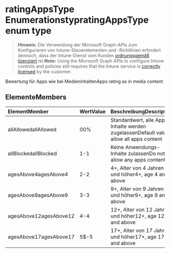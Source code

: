 # <a name="ratingappstype-enum-type"></a><span data-ttu-id="ba3f0-101">ratingAppsType Enumerationstyp</span><span class="sxs-lookup"><span data-stu-id="ba3f0-101">ratingAppsType enum type</span></span>

> <span data-ttu-id="ba3f0-102">**Hinweis:** Die Verwendung der Microsoft Graph-APIs zum Konfigurieren von Intune-Steuerelementen und -Richtlinien erfordert dennoch, dass der Intune-Dienst vom Kunden [ordnungsgemäß lizenziert](https://go.microsoft.com/fwlink/?linkid=839381) ist.</span><span class="sxs-lookup"><span data-stu-id="ba3f0-102">**Note:** Using the Microsoft Graph APIs to configure Intune controls and policies still requires that the Intune service is [correctly licensed](https://go.microsoft.com/fwlink/?linkid=839381) by the customer.</span></span>

<span data-ttu-id="ba3f0-103">Bewertung für Apps wie bei Medieninhalten</span><span class="sxs-lookup"><span data-stu-id="ba3f0-103">Apps rating as in media content</span></span>
## <a name="members"></a><span data-ttu-id="ba3f0-104">Elemente</span><span class="sxs-lookup"><span data-stu-id="ba3f0-104">Members</span></span>
|<span data-ttu-id="ba3f0-105">Element</span><span class="sxs-lookup"><span data-stu-id="ba3f0-105">Member</span></span>|<span data-ttu-id="ba3f0-106">Wert</span><span class="sxs-lookup"><span data-stu-id="ba3f0-106">Value</span></span>|<span data-ttu-id="ba3f0-107">Beschreibung</span><span class="sxs-lookup"><span data-stu-id="ba3f0-107">Description</span></span>|
|:---|:---|:---|
|<span data-ttu-id="ba3f0-108">allAllowed</span><span class="sxs-lookup"><span data-stu-id="ba3f0-108">allAllowed</span></span>|<span data-ttu-id="ba3f0-109">0</span><span class="sxs-lookup"><span data-stu-id="ba3f0-109">0%</span></span>|<span data-ttu-id="ba3f0-110">Standardwert, alle App-Inhalte werden zugelassen</span><span class="sxs-lookup"><span data-stu-id="ba3f0-110">Default value, allow all apps content</span></span>|
|<span data-ttu-id="ba3f0-111">allBlocked</span><span class="sxs-lookup"><span data-stu-id="ba3f0-111">allBlocked</span></span>|<span data-ttu-id="ba3f0-112">1</span><span class="sxs-lookup"><span data-stu-id="ba3f0-112">-1</span></span>|<span data-ttu-id="ba3f0-113">Keine Anwendungs-Inhalte zulassen</span><span class="sxs-lookup"><span data-stu-id="ba3f0-113">Do not allow any apps content</span></span>|
|<span data-ttu-id="ba3f0-114">agesAbove4</span><span class="sxs-lookup"><span data-stu-id="ba3f0-114">agesAbove4</span></span>|<span data-ttu-id="ba3f0-115">2</span><span class="sxs-lookup"><span data-stu-id="ba3f0-115">-2</span></span>|<span data-ttu-id="ba3f0-116">4+, Alter von 4 Jahren und höher</span><span class="sxs-lookup"><span data-stu-id="ba3f0-116">4+, age 4 and above</span></span>|
|<span data-ttu-id="ba3f0-117">agesAbove9</span><span class="sxs-lookup"><span data-stu-id="ba3f0-117">agesAbove9</span></span>|<span data-ttu-id="ba3f0-118">3</span><span class="sxs-lookup"><span data-stu-id="ba3f0-118">-3</span></span>|<span data-ttu-id="ba3f0-119">9+, Alter von 9 Jahren und höher</span><span class="sxs-lookup"><span data-stu-id="ba3f0-119">9+, age 9 and above</span></span>|
|<span data-ttu-id="ba3f0-120">agesAbove12</span><span class="sxs-lookup"><span data-stu-id="ba3f0-120">agesAbove12</span></span>|<span data-ttu-id="ba3f0-121">4</span><span class="sxs-lookup"><span data-stu-id="ba3f0-121">-4</span></span>|<span data-ttu-id="ba3f0-122">12+, Alter von 12 Jahren und höher</span><span class="sxs-lookup"><span data-stu-id="ba3f0-122">12+, age 12 and above</span></span> |
|<span data-ttu-id="ba3f0-123">agesAbove17</span><span class="sxs-lookup"><span data-stu-id="ba3f0-123">agesAbove17</span></span>|<span data-ttu-id="ba3f0-124">5</span><span class="sxs-lookup"><span data-stu-id="ba3f0-124">$-5</span></span>|<span data-ttu-id="ba3f0-125">17+, Alter von 17 Jahren und höher</span><span class="sxs-lookup"><span data-stu-id="ba3f0-125">17+, age 17 and above</span></span>|








